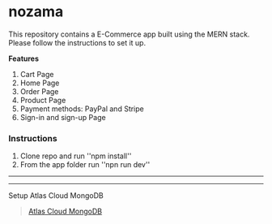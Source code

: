 # nozama

This repository contains a E-Commerce app built using the MERN stack. Please follow the instructions to set it up.

**Features**

1. Cart Page
2. Home Page
3. Order Page
4. Product Page
5. Payment methods: PayPal and Stripe
6. Sign-in and sign-up Page

### Instructions

1. Clone repo and run ''npm install''
2. From the app folder run ''npn run dev''

---

---

Setup Atlas Cloud MongoDB

> [Atlas Cloud MongoDB](https://account.mongodb.com/account/login)
